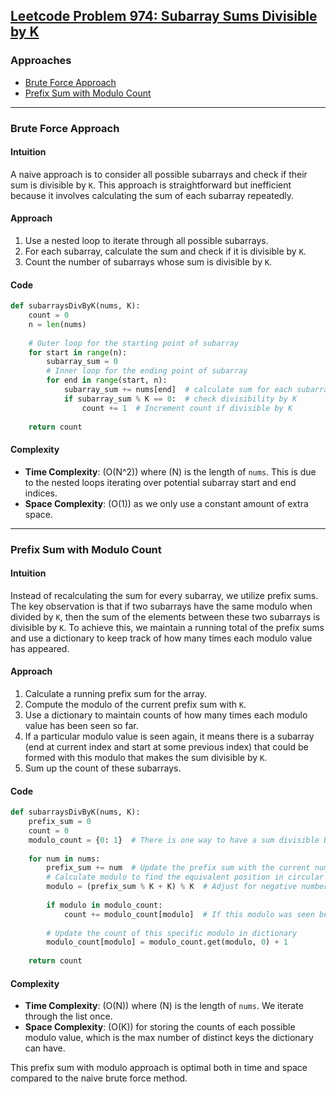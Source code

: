 ## [Leetcode Problem 974: Subarray Sums Divisible by K](https://leetcode.com/problems/subarray-sums-divisible-by-k/)

### Approaches
- [Brute Force Approach](#brute-force-approach)
- [Prefix Sum with Modulo Count](#prefix-sum-with-modulo-count)

---

### Brute Force Approach

#### Intuition
A naive approach is to consider all possible subarrays and check if their sum is divisible by `K`. This approach is straightforward but inefficient because it involves calculating the sum of each subarray repeatedly.

#### Approach
1. Use a nested loop to iterate through all possible subarrays.
2. For each subarray, calculate the sum and check if it is divisible by `K`.
3. Count the number of subarrays whose sum is divisible by `K`.

#### Code

```python
def subarraysDivByK(nums, K):
    count = 0
    n = len(nums)
    
    # Outer loop for the starting point of subarray
    for start in range(n):
        subarray_sum = 0
        # Inner loop for the ending point of subarray
        for end in range(start, n):
            subarray_sum += nums[end]  # calculate sum for each subarray
            if subarray_sum % K == 0:  # check divisibility by K
                count += 1  # Increment count if divisible by K
                
    return count
```

#### Complexity
- **Time Complexity**: \(O(N^2)\) where \(N\) is the length of `nums`. This is due to the nested loops iterating over potential subarray start and end indices.
- **Space Complexity**: \(O(1)\) as we only use a constant amount of extra space.

---

### Prefix Sum with Modulo Count

#### Intuition
Instead of recalculating the sum for every subarray, we utilize prefix sums. The key observation is that if two subarrays have the same modulo when divided by `K`, then the sum of the elements between these two subarrays is divisible by `K`. To achieve this, we maintain a running total of the prefix sums and use a dictionary to keep track of how many times each modulo value has appeared.

#### Approach
1. Calculate a running prefix sum for the array.
2. Compute the modulo of the current prefix sum with `K`.
3. Use a dictionary to maintain counts of how many times each modulo value has been seen so far.
4. If a particular modulo value is seen again, it means there is a subarray (end at current index and start at some previous index) that could be formed with this modulo that makes the sum divisible by `K`.
5. Sum up the count of these subarrays.

#### Code

```python
def subarraysDivByK(nums, K):
    prefix_sum = 0
    count = 0
    modulo_count = {0: 1}  # There is one way to have a sum divisible by K without using any elements
    
    for num in nums:
        prefix_sum += num  # Update the prefix sum with the current number
        # Calculate modulo to find the equivalent position in circular array formed by K
        modulo = (prefix_sum % K + K) % K  # Adjust for negative numbers for correct modulo
        
        if modulo in modulo_count:
            count += modulo_count[modulo]  # If this modulo was seen before, add those counts to result
        
        # Update the count of this specific modulo in dictionary
        modulo_count[modulo] = modulo_count.get(modulo, 0) + 1
        
    return count
```

#### Complexity
- **Time Complexity**: \(O(N)\) where \(N\) is the length of `nums`. We iterate through the list once.
- **Space Complexity**: \(O(K)\) for storing the counts of each possible modulo value, which is the max number of distinct keys the dictionary can have.

This prefix sum with modulo approach is optimal both in time and space compared to the naive brute force method.


